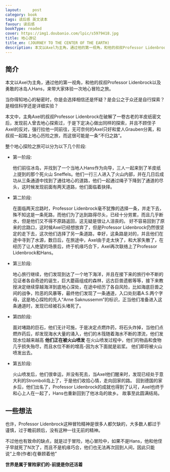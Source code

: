 ```yaml
---
layout:     post
category: book
tags: 读后感 英文读本
favour: 读后感
bookType: readed
cover: https://img1.doubanio.com/lpic/s5979418.jpg
title: 地心游记
title_en: (JOURNEY TO THE CENTER OF THE EARTH)
description: 本文以Axel为主角，通过他的第一视角，和他的叔叔Professor Lidenbrock以及勇敢的冰岛人Hans，来带大家体验一次地心冒险之旅。
---
```


## 简介
本文以Axel为主角，通过他的第一视角，和他的叔叔Professor Lidenbrock以及勇敢的冰岛人Hans，来带大家体验一次地心冒险之旅。

当你得知地心的秘密时，你是会选择相信还是怀疑？是会公之于众还是自行探索？是相信科学还是详细实验？

本文中，主角Axel的叔叔Professor Lidenbrock在破解了一卷古老的羊皮纸密文后，发现前人曾去地心探索过，于是下定决心做出同样的探索，并且不顾侄子Axel的反对，强行拉他一同前往，无可奈何的Axel只好和爱人Grauben分离，和叔叔一起踏上地心历险之旅，而这很可能是一条“不归之路”。

整个地心探险之旅可以分为以下几个阶段:

* 第一阶段:
	
	他们前往冰岛，并找到了一个当地人Hans作为向导，三人一起来到了羊皮纸上提到的那个死火山 Sneffels。他们一行三人进入了火山内部，并在几日后成功从三条通道中找到了通往地心的道路，他们一起通过绳子下降到了通道的尽头，这时候发现前面有两天道路，他们面临着抉择。
	
* 第二阶段:

	在面临两天岔路时，Professor Lidenbrock毫不犹豫的选择一条，并走下去，殊不知这是一条死路，而他们为了达到路得尽头，已经十分劳累，而且几乎断水，但是他们又不得不原路返回，这无疑是很让人沮丧的。
	好不容易回到了原来的岔路口，这时候Axel已经想放弃了，但是Professor Lidenbrock仍然很坚定的走下去，这次他们选择了另一条道路，幸好，这条路是对的，并且他们在途中寻到了水源，数日后，在旅途中，Axel由于走太快了，和大家失散了，在经历了让人绝望的场景后，终于机缘巧合下，Axel再次联络上了Professor Lidenbrock和Hans。
	
* 第三阶段:	

	地心旅行继续，他们发现到达了一个地下海洋，并且在接下来的旅行中不断的见证者各自奇迹的诞生，巨大蘑菇组成的森林，远古巨兽遗骸等等，接下来教授决定继续穿越海洋到底地心深处，在途中经历了各自风险，比如海底巨兽之间的战争，险恶的风暴等，最终他们发现了一条通道，入口处刻着A.S.两个字母，这是地心探险的先人“Arne Saknussemm”的标识，正当他们准备进入这条通道时，发现已经被石头堵死了。
	
* 第四阶段:
	
	面对堵路的巨石，他们无计可施，于是决定点燃炸药，将石头炸掉，当他们点燃炸药后，却发现海水大量的涌入，他们的木筏随着海水不断的漂流，他们发现水位越来越高 **他们正在被火山喷发** 
	在火山喷发过程中，他们的物品和食物几乎损失殆尽，而且水位不断的增高-因为水下面就是岩浆。
	他们即将被火山喷发出去。

* 第五阶段:

	火山喷发后，他们很幸运，并没有死去，当Axel他们醒来时，发现已经处于意大利的Stromboli岛上了，于是他们收拾心情，走向回家的路。
	回到德国的家乡后，他们出名了，Professor Lidenbrock的成就也得到了认可，Axel也终于和心上人在一起了，Hans也重新回到了他冰岛的故乡。
	故事至此圆满结局。
			
## 一些想法
也许，Professor Lidenbrock这种冒险精神是很多人都欠缺的，大多数人都过于谨慎，过于瞻前顾后，没有这种一往无前的精神。

不过他也有致命的缺点，就是过于冒险，地心冒险中，如果不是Hans，他和他侄子早就死了N次了，而且不是机缘巧合，他们也无法再次回到人间，因此只能说“上帝(作者)在眷顾着他”

**世界是属于冒险家们的-前提是你还活着**